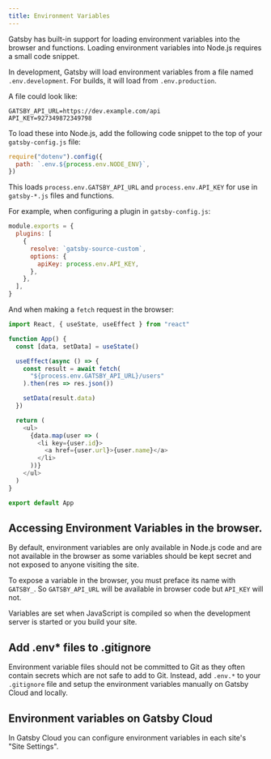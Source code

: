 ```yaml
---
title: Environment Variables
---
```


Gatsby has built-in support for loading environment variables into the browser and functions.
Loading environment variables into Node.js requires a small code snippet.

In development, Gatsby will load environment variables from a file named `.env.development`.
For builds, it will load from `.env.production`.

A file could look like:

```text:title=.env.development
GATSBY_API_URL=https://dev.example.com/api
API_KEY=927349872349798
```

To load these into Node.js, add the following code snippet to the top of your `gatsby-config.js` file:

```javascript:title=gatsby-config.js
require("dotenv").config({
  path: `.env.${process.env.NODE_ENV}`,
})
```

This loads `process.env.GATSBY_API_URL` and `process.env.API_KEY` for use in `gatsby-*.js` files and functions.

For example, when configuring a plugin in `gatsby-config.js`:

```javascript:title=gatsby-config.js
module.exports = {
  plugins: [
    {
      resolve: `gatsby-source-custom`,
      options: {
        apiKey: process.env.API_KEY,
      },
    },
  ],
}
```

And when making a `fetch` request in the browser:

```javascript:title=src/pages/index.js
import React, { useState, useEffect } from "react"

function App() {
  const [data, setData] = useState()

  useEffect(async () => {
    const result = await fetch(
      "${process.env.GATSBY_API_URL}/users"
    ).then(res => res.json())

    setData(result.data)
  })

  return (
    <ul>
      {data.map(user => (
        <li key={user.id}>
          <a href={user.url}>{user.name}</a>
        </li>
      ))}
    </ul>
  )
}

export default App
```

## Accessing Environment Variables in the browser.

By default, environment variables are only available in Node.js code and are not available in the browser as some
variables should be kept secret and not exposed to anyone visiting the site.

To expose a variable in the browser, you must preface its name with `GATSBY_`. So `GATSBY_API_URL` will be available in
browser code but `API_KEY` will not.

Variables are set when JavaScript is compiled so when the development server is started
or you build your site.

## Add .env\* files to .gitignore

Environment variable files should not be committed to Git as they often contain secrets
which are not safe to add to Git. Instead, add `.env.*` to your `.gitignore` file and
setup the environment variables manually on Gatsby Cloud and locally.

## Environment variables on Gatsby Cloud

In Gatsby Cloud you can configure environment variables in each site's "Site Settings".
